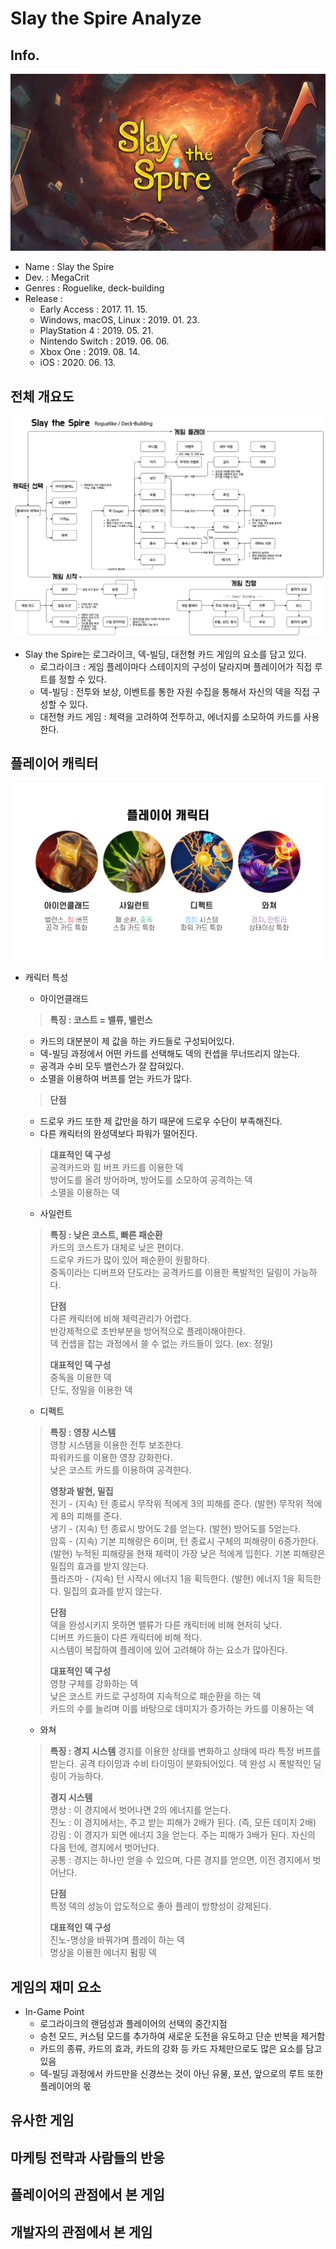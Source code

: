 # Slay the Spire Analyze

## Info.
![title](https://github.com/muffler01/game-analyze/blob/main/slay%20the%20spire/img/title.jpg)
- Name : Slay the Spire
- Dev. : MegaCrit
- Genres : Roguelike, deck-building
- Release : 
  - Early Access : 2017. 11. 15.
  - Windows, macOS, Linux : 2019. 01. 23.
  - PlayStation 4 : 2019. 05. 21.
  - Nintendo Switch : 2019. 06. 06.
  - Xbox One : 2019. 08. 14.
  - iOS : 2020. 06. 13.
  
## 전체 개요도
![Slay the Spire Info](https://raw.githubusercontent.com/muffler01/game-analyze/main/slay%20the%20spire/img/Slay%20the%20Spire%20Info.png)
- Slay the Spire는 로그라이크, 덱-빌딩, 대전형 카드 게임의 요소를 담고 있다.
  - 로그라이크 : 게임 플레이마다 스테이지의 구성이 달라지며 플레이어가 직접 루트를 정할 수 있다.
  - 덱-빌딩 : 전투와 보상, 이벤트를 통한 자원 수집을 통해서 자신의 덱을 직접 구성할 수 있다.
  - 대전형 카드 게임 : 체력을 고려하여 전투하고, 에너지를 소모하여 카드를 사용한다.

## 플레이어 캐릭터
![플레이어 캐릭터](https://github.com/muffler01/game-analyze/blob/main/slay%20the%20spire/img/info%20ppt/player%20character.PNG)
- 캐릭터 특성
  - 아이언클래드
  > **특징 : 코스트 = 밸류, 밸런스** <br>
  - 카드의 대분분이 제 값을 하는 카드들로 구성되어있다. <br>
  - 덱-빌딩 과정에서 어떤 카드를 선택해도 덱의 컨셉을 무너뜨리지 않는다. <br>
  - 공격과 수비 모두 밸런스가 잘 잡혀있다. <br>
  - 소멸을 이용하여 버프를 얻는 카드가 많다. <br>
  >
  > **단점** <br>
  - 드로우 카드 또한 제 값만을 하기 때문에 드로우 수단이 부족해진다. <br>
  - 다른 캐릭터의 완성덱보다 파워가 떨어진다. <br>
  >
  > **대표적인 덱 구성** <br>
  > 공격카드와 힘 버프 카드를 이용한 덱 <br>
  > 방어도를 올려 방어하며, 방어도를 소모하여 공격하는 덱 <br>
  > 소멸을 이용하는 덱 <br>
  
  - 사일런트 
  > **특징 : 낮은 코스트, 빠른 패순환** <br>
  > 카드의 코스트가 대체로 낮은 편이다. <br>
  > 드로우 카드가 많이 있어 패순환이 원활하다. <br>
  > 중독이라는 디버프와 단도라는 공격카드를 이용한 폭발적인 딜링이 가능하다. <br>
  >
  > **단점** <br>
  > 다른 캐릭터에 비해 체력관리가 어렵다. <br>
  > 반강제적으로 초반부분을 방어적으로 플레이해야한다. <br>
  > 덱 컨셉을 잡는 과정에서 쓸 수 없는 카드들이 있다. (ex: 정밀) <br>
  > 
  > **대표적인 덱 구성** <br>
  > 중독을 이용한 덱 <br>
  > 단도, 정밀을 이용한 덱 <br>
  
  - 디펙트
  > **특징 : 영창 시스템** <br>
  > 영창 시스템을 이용한 전투 보조한다. <br>
  > 파워카드를 이용한 영창 강화한다. <br>
  > 낮은 코스트 카드를 이용하여 공격한다. <br>
  > 
  > **영창과 발현, 밀집** <br>
  > 전기 - (지속) 턴 종료시 무작위 적에게 3의 피해를 준다. (발현) 무작위 적에게 8의 피해를 준다. <br>
  > 냉기 - (지속) 턴 종료시 방어도 2를 얻는다. (발현) 방어도를 5얻는다. <br>
  > 암흑 - (지속) 기본 피해량은 6이며, 턴 종료시 구체의 피해량이 6증가한다. (발현) 누적된 피해량을 현재 체력이 가장 낮은 적에게 입힌다. 기본 피해량은 밀집의 효과를 받지 않는다. <br>
  > 플라즈마 - (지속) 턴 시작시 에너지 1을 획득한다. (발현) 에너지 1을 획득한다. 밀집의 효과를 받지 않는다. <br>
  >
  > **단점** <br>
  > 덱을 완성시키지 못하면 밸류가 다른 캐릭터에 비해 현저히 낮다. <br>
  > 디버프 카드들이 다른 캐릭터에 비해 적다. <br>
  > 시스템이 복잡하여 플레이에 있어 고려해야 하는 요소가 많아진다. <br>
  >
  > **대표적인 덱 구성** <br>
  > 영창 구체를 강화하는 덱 <br>
  > 낮은 코스트 카드로 구성하여 지속적으로 패순환을 하는 덱 <br>
  > 카드의 수를 늘리며 이를 바탕으로 데미지가 증가하는 카드를 이용하는 덱 <br>
  
  - 와쳐
  > **특징 : 경지 시스템**
  > 경지를 이용한 상태를 변화하고 상태에 따라 특정 버프를 받는다.
  > 공격 타이밍과 수비 타이밍이 분화되어있다.
  > 덱 완성 시 폭발적인 딜링이 가능하다.
  >
  > **경지 시스템** <br>
  > 명상 : 이 경지에서 벗어나면 2의 에너지를 얻는다. <br>
  > 진노 : 이 경지에서는, 주고 받는 피해가 2배가 된다. (즉, 모든 데미지 2배) <br>
  > 강림 : 이 경지가 되면 에너지 3을 얻는다. 주는 피해가 3배가 된다. 자신의 다음 턴에, 경지에서 벗어난다. <br>
  > 공통 : 경지는 하나만 얻을 수 있으며, 다른 경지를 얻으면, 이전 경지에서 벗어난다. <br>
  >
  > **단점** <br>
  > 특정 덱의 성능이 압도적으로 좋아 플레이 방향성이 강제된다. <br>
  >
  > **대표적인 덱 구성** <br>
  > 진노-명상을 바꿔가며 플레이 하는 덱 <br>
  > 명상을 이용한 에너지 펌핑 덱 <br>  
## 게임의 재미 요소
- In-Game Point
  - 로그라이크의 랜덤성과 플레이어의 선택의 중간지점
  - 승천 모드, 커스텀 모드를 추가하여 새로운 도전을 유도하고 단순 반복을 제거함
  - 카드의 종류, 카드의 효과, 카드의 강화 등 카드 자체만으로도 많은 요소를 담고 있음
  - 덱-빌딩 과정에서 카드만을 신경쓰는 것이 아닌 유물, 포션, 앞으로의 루트 또한 플레이어의 몫
  
## 유사한 게임

## 마케팅 전략과 사람들의 반응

## 플레이어의 관점에서 본 게임

## 개발자의 관점에서 본 게임

